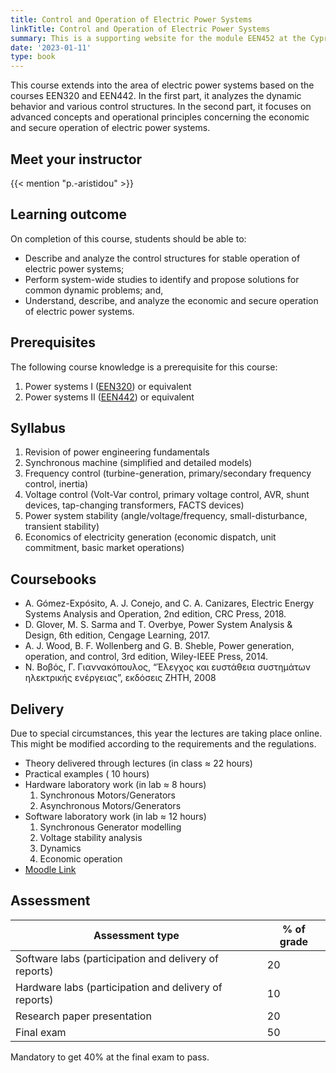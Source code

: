 ```yaml
---
title: Control and Operation of Electric Power Systems
linkTitle: Control and Operation of Electric Power Systems
summary: This is a supporting website for the module EEN452 at the Cyprus University of Technology
date: '2023-01-11'
type: book
---
```


This course extends into the area of electric power systems based on the courses EEN320 and EEN442. In the first part, it analyzes the dynamic behavior and various control structures. In the second part,  it focuses on advanced concepts and operational principles concerning the economic and secure operation of electric power systems.

## Meet your instructor

{{< mention "p.-aristidou" >}}

## Learning outcome

On completion of this course, students should be able to:

- Describe and analyze the control structures for stable operation of electric power systems;
- Perform system-wide studies to identify and propose solutions for common dynamic problems; and,
- Understand, describe, and analyze the economic and secure operation of electric power systems.

## Prerequisites

The following course knowledge is a prerequisite for this course:

1. Power systems I ([EEN320](https://sps.cut.ac.cy/courses/een320/)) or equivalent
2. Power systems II ([EEN442](https://sps.cut.ac.cy/courses/een442/)) or equivalent

## Syllabus

1. Revision of power engineering fundamentals
1. Synchronous machine (simplified and detailed models)
1. Frequency control (turbine-generation, primary/secondary frequency control, inertia)
1. Voltage control (Volt-Var control, primary voltage control, AVR, shunt devices, tap-changing transformers, FACTS devices)
1. Power system stability (angle/voltage/frequency, small-disturbance, transient stability)
1. Economics of electricity generation (economic dispatch, unit commitment, basic market operations)

## Coursebooks

- A. Gómez-Expósito, A. J. Conejo, and C. A. Canizares, Electric Energy Systems Analysis and Operation, 2nd edition, CRC Press, 2018.
- D. Glover, M. S. Sarma and T. Overbye, Power System Analysis & Design, 6th edition, Cengage Learning, 2017.
- A. J. Wood, B. F. Wollenberg and G. B. Sheble, Power generation, operation, and control, 3rd edition, Wiley-IEEE Press, 2014.
- Ν. Βοβός, Γ. Γιαννακόπουλος, “Έλεγχος και ευστάθεια συστημάτων ηλεκτρικής ενέργειας”,  εκδόσεις ΖΗΤΗ, 2008

## Delivery

Due to special circumstances, this year the lectures are taking place online. This might be modified according to the requirements and the regulations.

- Theory delivered through lectures (in class ≈ 22 hours)
- Practical examples ( 10 hours)
- Hardware laboratory work (in lab ≈ 8 hours)
    1. Synchronous Motors/Generators
    2. Asynchronous Motors/Generators
- Software laboratory work (in lab ≈ 12 hours)
    1. Synchronous Generator modelling
    2. Voltage stability analysis
    3. Dynamics
    4. Economic operation
- [Moodle Link](https://elearning.cut.ac.cy/course/view.php?id=1874)

## Assessment

| Assessment type | % of grade |
|-----------------|------------|
| Software labs (participation and delivery of reports) | 20         |
| Hardware labs (participation and delivery of reports) | 10         |
| Research paper presentation | 20          |
| Final exam      | 50         |

Mandatory to get 40% at the final exam to pass.
